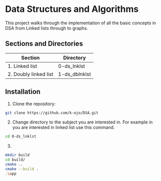 # Data Structures and Algorithms

This project walks through the implementation of all the basic concepts in DSA from Linked lists through to graphs.

## Sections and Directories

| Section               | Directory      |
| --------------------- | -------------- |
| 1. Linked list        | 0-ds_lnklst    |
| 2. Doubly linked list | 1-ds_dblnklst  |

## Installation 

1. Clone the repository:

```bash
git clone https://github.com/k-ojo/DSA.git
```
2. Change directory to the subject you are interested in. For example in you are interested in linked list use this command.

```bash
cd 0-ds_lnklst
```

3. 
```bash
mkdir build
cd build/
cmake ..
cmake --build .
.\app
```
